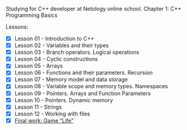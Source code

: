 Studying for C++ developer at Netology online school. 
Chapter 1: C++ Programming Basics

Lessons:
- [x] Lesson 01 - Introduction to C++
- [x] Lesson 02 - Variables and their types
- [x] Lesson 03 - Branch operators. Logical operations
- [x] Lesson 04 - Cyclic constructions
- [x] Lesson 05 - Arrays
- [x] Lesson 06 - Functions and their parameters. Recursion
- [x] Lesson 07 - Memory model and data storage
- [x] Lesson 08 - Variable scope and memory types. Namespaces
- [x] Lesson 09 - Pointers. Arrays and Function Parameters
- [x] Lesson 10 - Pointers. Dynamic memory
- [x] Lesson 11 - Strings
- [x] Lesson 12 - Working with files
- [x] [Final work: Game “Life”](https://github.com/Alexander-Eismont/Game_Life)
